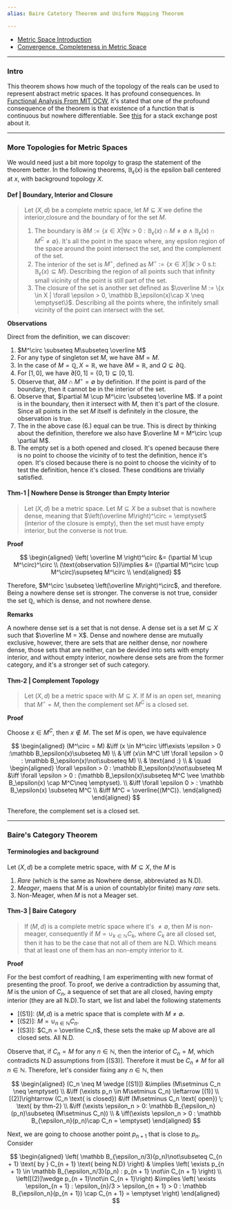 ```yaml
---
alias: Baire Catetory Theorem and Uniform Mapping Theorem

---
```

- [Metric Space Introduction](Functional%20Spaces/Metric%20Space%20Introduction.md)
- [Convergence, Completeness in Metric Space](Functional%20Spaces/Convergence,%20Completeness%20in%20Metric%20Space.md)
---
### **Intro**

This theorem shows how much of the topology of the reals can be used to represent abstract metric spaces. It has profound consequences. In [Functional Analysis From MIT OCW](References/Functional%20Analysis%20From%20MIT%20OCW.pdf), it's stated that one of the profound consequence of the theorem is that existence of a function that is continuous but nowhere differentiable. See [this](https://math.stackexchange.com/questions/2993112/proving-that-the-set-of-continuous-nowhere-differentiable-functions-is-dense-usi) for a stack exchange post about it. 


---
### **More Topologies for Metric Spaces**

We would need just a bit more topolgy to grasp the statement of the theorem better. In the following theorems, $\mathbb B_\epsilon(x)$ is the epsilon ball centered at $x$, with background topology $X$. 


#### **Def | Boundary, Interior and Closure**
> Let $(X, d)$ be a complete metric space, let $M \subseteq X$ we define the interior,closure and the boundary of for the set $M$. 
> 1. The boundary is $\partial M := \{x \in X | \forall \epsilon > 0: \mathbb B_\epsilon(x)\cap M \neq \emptyset \wedge \mathbb B_\epsilon(x)\cap M^C \neq \emptyset\}$. It's all the point in the space where, any epsilon region of the space around the point intersect the set, and the complement of the set. 
> 2. The interior of the set is $M^\circ$, defined as $M^\circ := \{x\in X | \exists \epsilon > 0 \text{ s.t: } \mathbb B_\epsilon(x) \subseteq M\}$. Describing the region of all points such that infinity small vicinity of the point is still part of the set. 
> 3. The closure of the set is another set defined as $\overline M := \{x \in X | \forall \epsilon > 0, \mathbb B_\epsilon(x)\cap X \neq \emptyset\}$. Describing all the points where, the infinitely small vicinity of the point can intersect with the set. 

**Observations**

Direct from the definition, we can discover: 
1. $M^\circ \subseteq M\subseteq \overline M$
2. For any type of singleton set $M$, we have $\partial M = M$. 
3. In the case of $M = \mathbb Q, X = \mathbb R$, we have $\partial M = \mathbb R$, and $Q\subsetneq \partial \mathbb Q$. 
4. For $[1, 0]$, we have $\partial [0, 1] = \{0, 1\}\subsetneq [0, 1]$. 
5. Observe that, $\partial M \cap M^\circ = \emptyset$ by definition. If the point is pard of the boundary, then it cannot be in the interior of the set. 
6. Observe that, $\partial M \cup M^\circ \subseteq \overline M$. If a point is in the boundary, then it intersect with $M$, then it's part of the closure. Since all points in the set $M$ itself is definitely in the closure, the observation is true. 
7. The in the above case (6.) equal can be true. This is direct by thinking about the definition, therefore we also have $\overline M = M^\circ \cup \partial M$. 
8. The empty set is a both opened and closed. It's opened because there is no point to choose the vicinity of to test the definition, hence it's open. It's closed because there is no point to choose the vicinity of to test the definition, hence it's closed. These conditions are trivially satisfied. 


#### **Thm-1 | Nowhere Dense is Stronger than Empty Interior**
> Let $(X, d)$ be a metric space. Let $M \subseteq X$ be a subset that is nowhere dense, meaning that $\left(\overline M\right)^\circ = \emptyset$ (interior of the closure is empty), then the set must have empty interior, but the converse is not true. 

**Proof**

$$
\begin{aligned}
    \left(
        \overline M
    \right)^\circ &= (\partial M \cup M^\circ)^\circ
    \\
    (\text{observation 5})\implies &= 
    ((\partial M)^\circ  \cup M^\circ)\supseteq M^\circ
    \\
\end{aligned}
$$

Therefore, $M^\circ \subseteq  \left(\overline M\right)^\circ$, and therefore. Being a nowhere dense set is stronger. The converse is not true, consider the set $\mathbb Q$, which is dense, and not nowhere dense. 


**Remarks**

A nowhere dense set is a set that is not dense. A dense set is a set $M\subseteq X$ such that $\overline M = X$. Dense and nowhere dense are mutually exclusive, however, there are sets that are neither dense, nor nowhere dense, those sets that are neither, can be devided into sets with empty interior, and without empty interior, nowhere dense sets are from the former category, and it's a stronger set of such category. 

#### **Thm-2 | Complement Topology**

> Let $(X, d)$ be a metric space with $M \subseteq X$. If $M$ is an open set, meaning that $M^\circ = M$, then the complement set $M^C$ is a closed set. 

**Proof**

Choose $x\in M^C$, then $x \not\in M$. The set $M$ is open, we have equivalence

$$
\begin{aligned}
    (M^\circ = M) &\iff 
    (x \in M^\circ \iff\exists \epsilon > 0 :\mathbb B_\epsilon(x)\subseteq M)
    \\
    & \iff 
    (x\in M^C \iff \forall \epsilon > 0 : \mathbb B_\epsilon(x)\not\subseteq M)
    \\
    & \text{and :}
    \\
    & \quad 
    \begin{aligned}
        \forall \epsilon > 0 : \mathbb B_\epsilon(x)\not\subseteq M &\iff 
        \forall \epsilon > 0 : (\mathbb B_\epsilon(x)\subseteq M^C \vee \mathbb B_\epsilon(x) \cap M^C\neq \emptyset). 
        \\
        &\iff 
        \forall \epsilon 0 > : \mathbb B_\epsilon(x) \subseteq M^C
        \\
        &\iff M^C = \overline{(M^C)}. 
    \end{aligned}
\end{aligned}
$$


Therefore, the complement set is a closed set. 

---
### **Baire's Category Theorem**


#### **Terminologies and background**
Let $(X, d)$ be a complete metric space, with $M\subseteq X$, the $M$ is 
1. *Rare* (which is the same as Nowhere dense, abbreviated as N.D). 
2. *Meager*, maens that $M$ is a union of countably(or finite) many *rare* sets.
3. Non-Meager, when $M$ is not a Meager set. 

#### **Thm-3 | Baire Category**

> If $(M, d)$ is a complete metric space where it's $\neq \emptyset$, then $M$ is non-meager, consequently if $M = \cup_{k\in \mathbb N}C_k$, where $C_k$ are all closed set, then it has to be the case that not all of them are N.D. Which means that at least one of them has an non-empty interior to it. 

**Proof**

For the best comfort of readhing, I am experimenting with new format of presenting the proof. To proof, we derive a contradiction by assuming that, $M$ is the union of $C_n$, a sequence of set that are all closed, having empty interior (they are all N.D).To start, we list and label the following statements
* \[(S1)\]: $(M, d)$ is a metric space that is complete with $M\neq \emptyset$. 
* \[(S2)\]: $M= \cup_{n\in \mathbb N}C_n$. 
* \[(S3)\]: $C_n = \overline C_n$, these sets the make up $M$ above are all closed sets. All N.D. 

Observe that, if $C_n = M$ for any $n\in \mathbb N$, then the interior of $C_n = M$, which contradicts N.D assumptions from \[(S3)\]. Therefore it must be $C_n \neq M$ for all $n\in \mathbb N$. Therefore, let's consider fixing any $n \in \mathbb N$, then 

$$
\begin{aligned}
    (C_n \neq M \wedge [(S1)]) &\implies (M\setminus C_n \neq \emptyset)
    \\
    &\iff 
    (\exists p_n \in M\setminus C_n) \leftarrow [(1)] 
    \\
    [(2)]\rightarrow (C_n \text{ is closed}) &\iff (M\setminus C_n \text{ open}) \; \text{ by thm-2}
    \\
    &\iff (\exists \epsilon_n > 0: \mathbb B_{\epsilon_n}(p_n)\subseteq (M\setminus C_n))
    \\
    & \iff(\exists \epsilon_n > 0 : \mathbb B_{\epsilon_n}(p_n)\cap C_n = \emptyset)
\end{aligned}
$$

Next, we are going to choose another point $p_{n + 1}$ that is close to $p_n$. Consider 

$$
\begin{aligned}
    \left(
        \mathbb B_{\epsilon_n/3}(p_n)\not\subseteq C_{n + 1} \text{ by } C_{n + 1} \text{ being N.D}
    \right)
    & \implies \left(
        \exists p_{n + 1} \in \mathbb B_{\epsilon_n/3}(p_n) : 
        p_{n + 1} \not\in C_{n + 1}
    \right) 
    \\
    \left([(2)]\wedge p_{n + 1}\not\in C_{n + 1}\right) &\implies
    \left(
        \exists \epsilon_{n + 1} : \epsilon_{n}/3 > \epsilon_{n + 1} > 0 : \mathbb B_{\epsilon_n}(p_{n + 1}) \cap C_{n + 1} = \emptyset
    \right)
\end{aligned}
$$

